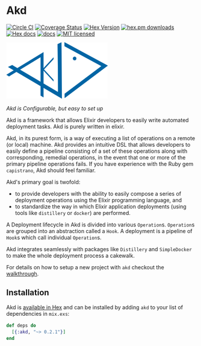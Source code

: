 # Akd

[![Circle CI](https://circleci.com/gh/annkissam/akd.svg?style=svg)](https://circleci.com/gh/annkissam/akd)
[![Coverage Status](https://coveralls.io/repos/github/annkissam/akd/badge.svg?branch=master)](https://coveralls.io/github/annkissam/akd?branch=master)
[![Hex Version](http://img.shields.io/hexpm/v/akd.svg?style=flat)](https://hex.pm/packages/akd)
[![hex.pm downloads](https://img.shields.io/hexpm/dt/akd.svg)](https://hex.pm/packages/akd)
[![Hex docs](http://img.shields.io/badge/hex.pm-docs-green.svg?style=flat)](https://hexdocs.pm/akd)
[![docs](https://inch-ci.org/github/annkissam/akd.svg)](http://inch-ci.org/github/annkissam/akd)
[![MIT licensed](https://img.shields.io/badge/license-MIT-blue.svg)](https://raw.githubusercontent.com/annkissam/akd/master/LICENSE)

<img src="sprites/akd.png" alt="https://hexdocs.pm/akd/Akd.html" width="270" height="150">

_Akd is Configurable, but easy to set up_

Akd is a framework that allows Elixir developers to easily write automated
deployment tasks. Akd is purely written in elixir.

Akd, in its purest form, is a way of executing a list of operations on a remote
(or local) machine. Akd provides an intuitive DSL that allows developers to easily
define a pipeline consisting of a set of these operations along with corresponding,
remedial operations, in the event that one or more of the primary pipeline
operations fails. If you have experience with the Ruby gem `capistrano`, Akd
should feel familiar.

Akd's primary goal is twofold:
- to provide developers with the ability to easily compose a series of deployment
operations using the Elixir programming language, and
- to standardize the way in which Elixir application deployments (using tools
like `distillery` or `docker`) are performed.

A Deployment lifecycle in Akd is divided into various `Operation`s.
`Operation`s are grouped into an abstraction called a `Hook`. A deployment is
a pipeline of `Hook`s which call individual `Operation`s.

Akd integrates seamlessly with packages like `Distillery` and `SimpleDocker` to
make the whole deployment process a cakewalk.

For details on how to setup a new project with `akd` checkout the [walkthrough](https://www.annkissam.com/technology/elixir).

## Installation

Akd is [available in Hex](https://hex.pm/packages/akd) and can be installed
by adding `akd` to your list of dependencies in `mix.exs`:

```elixir
def deps do
  [{:akd, "~> 0.2.1"}]
end
```

